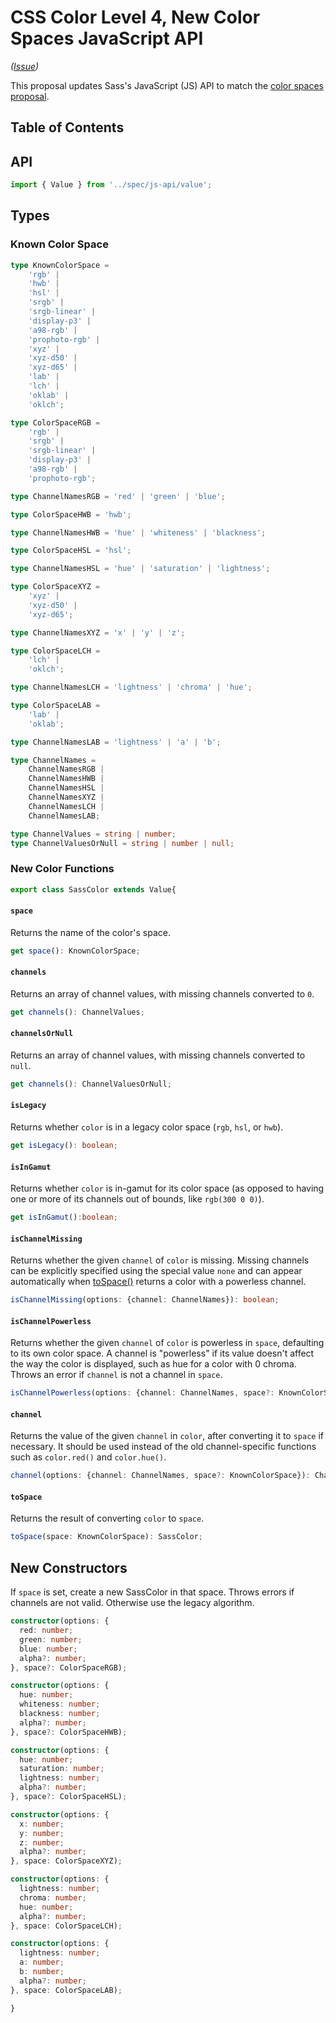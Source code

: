 # CSS Color Level 4, New Color Spaces JavaScript API

*([Issue](https://github.com/sass/sass/issues/2831))*

This proposal updates Sass's JavaScript (JS) API to match the [color spaces
proposal].

[color spaces proposal]: ./color-4-new-spaces.md

## Table of Contents

## API

```ts
import { Value } from '../spec/js-api/value';
```

## Types

### Known Color Space
```ts
type KnownColorSpace = 
    'rgb' |
    'hwb' |
    'hsl' |
    'srgb' |
    'srgb-linear' |
    'display-p3' |
    'a98-rgb' |
    'prophoto-rgb' |
    'xyz' |
    'xyz-d50' |
    'xyz-d65' |
    'lab' |
    'lch' |
    'oklab' |
    'oklch';

type ColorSpaceRGB = 
    'rgb' |
    'srgb' |
    'srgb-linear' |
    'display-p3' |
    'a98-rgb' |
    'prophoto-rgb';

type ChannelNamesRGB = 'red' | 'green' | 'blue';

type ColorSpaceHWB = 'hwb';

type ChannelNamesHWB = 'hue' | 'whiteness' | 'blackness';

type ColorSpaceHSL = 'hsl';

type ChannelNamesHSL = 'hue' | 'saturation' | 'lightness';

type ColorSpaceXYZ = 
    'xyz' |
    'xyz-d50' |
    'xyz-d65';

type ChannelNamesXYZ = 'x' | 'y' | 'z';

type ColorSpaceLCH = 
    'lch' |
    'oklch';

type ChannelNamesLCH = 'lightness' | 'chroma' | 'hue';

type ColorSpaceLAB = 
    'lab' |
    'oklab';

type ChannelNamesLAB = 'lightness' | 'a' | 'b';

type ChannelNames = 
    ChannelNamesRGB |
    ChannelNamesHWB |
    ChannelNamesHSL |
    ChannelNamesXYZ |
    ChannelNamesLCH |
    ChannelNamesLAB;

type ChannelValues = string | number;
type ChannelValuesOrNull = string | number | null;

```
### New Color Functions

```ts
export class SassColor extends Value{
```

#### `space`

Returns the name of the color's space.

```ts
get space(): KnownColorSpace;
```

#### `channels`

Returns an array of channel values, with missing channels converted to `0`.

```ts
get channels(): ChannelValues;
```
#### `channelsOrNull`

Returns an array of channel values, with missing channels converted to `null`.

```ts
get channels(): ChannelValuesOrNull;
```

#### `isLegacy`

Returns whether `color` is in a legacy color space (`rgb`, `hsl`, or `hwb`).

```ts
get isLegacy(): boolean;
```

#### `isInGamut`

Returns whether `color` is in-gamut for its color space (as opposed to having
one or more of its channels out of bounds, like `rgb(300 0 0)`).

```ts
get isInGamut():boolean;
```

#### `isChannelMissing`

Returns whether the given `channel` of `color` is missing. Missing channels can
be explicitly specified using the special value `none` and can appear
automatically when [toSpace()] returns a color with a powerless channel. 


```ts
isChannelMissing(options: {channel: ChannelNames}): boolean;
```

[toSpace()]: #toSpace

#### `isChannelPowerless`

Returns whether the given `channel` of `color` is powerless in `space`,
defaulting to its own color space. A channel is "powerless" if its value doesn't
affect the way the color is displayed, such as hue for a color with 0 chroma.
Throws an error if `channel` is not a channel in `space`.

```ts
isChannelPowerless(options: {channel: ChannelNames, space?: KnownColorSpace}): boolean;
```

#### `channel`

Returns the value of the given `channel` in `color`, after converting it to
`space` if necessary. It should be used instead of the old channel-specific
functions such as `color.red()` and `color.hue()`.


```ts
channel(options: {channel: ChannelNames, space?: KnownColorSpace}): ChannelValueOrNull;
```

#### `toSpace`

Returns the result of converting `color` to `space`. 

```ts
toSpace(space: KnownColorSpace): SassColor;
```

## New Constructors

If `space` is set, create a new SassColor in that space. Throws errors if
channels are not valid. Otherwise use the legacy algorithm.

```ts
constructor(options: {
  red: number;
  green: number;
  blue: number;
  alpha?: number;
}, space?: ColorSpaceRGB);

constructor(options: {
  hue: number;
  whiteness: number;
  blackness: number;
  alpha?: number;
}, space?: ColorSpaceHWB);

constructor(options: {
  hue: number;
  saturation: number;
  lightness: number;
  alpha?: number;
}, space?: ColorSpaceHSL);

constructor(options: {
  x: number;
  y: number;
  z: number;
  alpha?: number;
}, space: ColorSpaceXYZ);

constructor(options: {
  lightness: number;
  chroma: number;
  hue: number;
  alpha?: number;
}, space: ColorSpaceLCH);

constructor(options: {
  lightness: number;
  a: number;
  b: number;
  alpha?: number;
}, space: ColorSpaceLAB);

}
```